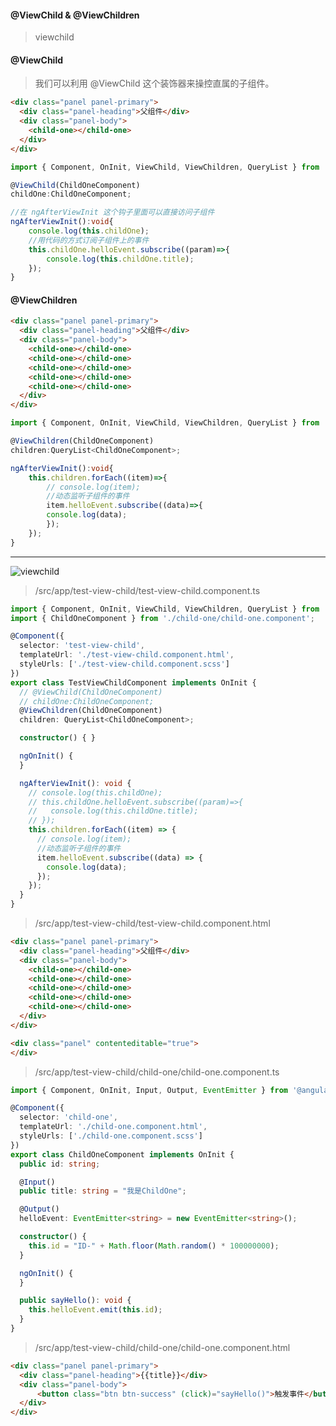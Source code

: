 #### @ViewChild & @ViewChildren

>viewchild

#### @ViewChild
>我们可以利用 @ViewChild 这个装饰器来操控直属的子组件。

```html
<div class="panel panel-primary">
  <div class="panel-heading">父组件</div>
  <div class="panel-body">
    <child-one></child-one>
  </div>
</div>
```
```ts
import { Component, OnInit, ViewChild, ViewChildren, QueryList } from '@angular/core';

@ViewChild(ChildOneComponent)
childOne:ChildOneComponent;

//在 ngAfterViewInit 这个钩子里面可以直接访问子组件
ngAfterViewInit():void{
    console.log(this.childOne);
    //用代码的方式订阅子组件上的事件
    this.childOne.helloEvent.subscribe((param)=>{
        console.log(this.childOne.title);
    });
}
```

#### @ViewChildren
```html
<div class="panel panel-primary">
  <div class="panel-heading">父组件</div>
  <div class="panel-body">
    <child-one></child-one>
    <child-one></child-one>
    <child-one></child-one>
    <child-one></child-one>
    <child-one></child-one>
  </div>
</div>
```
```ts
import { Component, OnInit, ViewChild, ViewChildren, QueryList } from '@angular/core';

@ViewChildren(ChildOneComponent)
children:QueryList<ChildOneComponent>;

ngAfterViewInit():void{
    this.children.forEach((item)=>{
        // console.log(item);
        //动态监听子组件的事件
        item.helloEvent.subscribe((data)=>{
        console.log(data);
        });
    });
}
```
***
![viewchild](https://user-images.githubusercontent.com/30850497/49345730-00aa8c00-f6c4-11e8-87c5-f8c9259af618.jpg)

>/src/app/test-view-child/test-view-child.component.ts

```ts
import { Component, OnInit, ViewChild, ViewChildren, QueryList } from '@angular/core';
import { ChildOneComponent } from './child-one/child-one.component';

@Component({
  selector: 'test-view-child',
  templateUrl: './test-view-child.component.html',
  styleUrls: ['./test-view-child.component.scss']
})
export class TestViewChildComponent implements OnInit {
  // @ViewChild(ChildOneComponent)
  // childOne:ChildOneComponent;
  @ViewChildren(ChildOneComponent)
  children: QueryList<ChildOneComponent>;

  constructor() { }

  ngOnInit() {
  }

  ngAfterViewInit(): void {
    // console.log(this.childOne);
    // this.childOne.helloEvent.subscribe((param)=>{
    //   console.log(this.childOne.title);
    // });
    this.children.forEach((item) => {
      // console.log(item);
      //动态监听子组件的事件
      item.helloEvent.subscribe((data) => {
        console.log(data);
      });
    });
  }
}

```
>/src/app/test-view-child/test-view-child.component.html

```html
<div class="panel panel-primary">
  <div class="panel-heading">父组件</div>
  <div class="panel-body">
    <child-one></child-one>
    <child-one></child-one>
    <child-one></child-one>
    <child-one></child-one>
    <child-one></child-one>
  </div>
</div>

<div class="panel" contenteditable="true">
</div>
```

>/src/app/test-view-child/child-one/child-one.component.ts

```ts
import { Component, OnInit, Input, Output, EventEmitter } from '@angular/core';

@Component({
  selector: 'child-one',
  templateUrl: './child-one.component.html',
  styleUrls: ['./child-one.component.scss']
})
export class ChildOneComponent implements OnInit {
  public id: string;

  @Input()
  public title: string = "我是ChildOne";

  @Output()
  helloEvent: EventEmitter<string> = new EventEmitter<string>();

  constructor() {
    this.id = "ID-" + Math.floor(Math.random() * 100000000);
  }

  ngOnInit() {
  }

  public sayHello(): void {
    this.helloEvent.emit(this.id);
  }
}

```
>/src/app/test-view-child/child-one/child-one.component.html

```html
<div class="panel panel-primary">
  <div class="panel-heading">{{title}}</div>
  <div class="panel-body">
      <button class="btn btn-success" (click)="sayHello()">触发事件</button>
  </div>
</div>
```